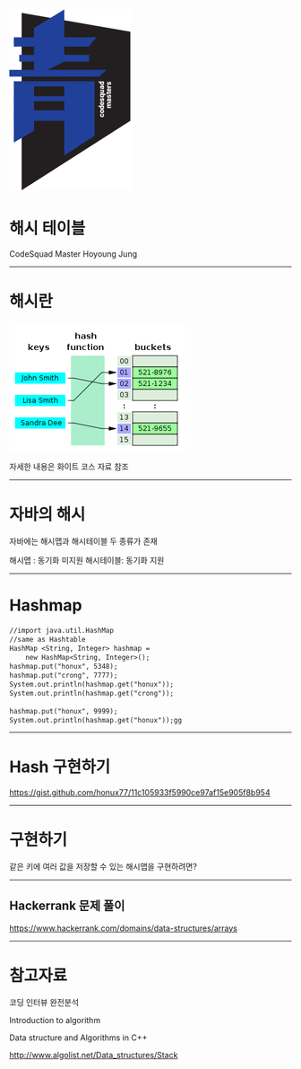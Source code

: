 <!-- $theme: default -->

# ![70%](images/img_blue.png) 
# 해시 테이블 
CodeSquad Master 
Hoyoung Jung

---
<!-- page_number: true -->
# 해시란 

![](images/hash.png)

자세한 내용은 화이트 코스 자료 참조

---
# 자바의 해시 

자바에는 해시맵과 해시테이블 두 종류가 존재

해시맵 : 동기화 미지원
해시테이블: 동기화 지원 

---
# Hashmap
```
//import java.util.HashMap
//same as Hashtable
HashMap <String, Integer> hashmap = 
    new HashMap<String, Integer>();
hashmap.put("honux", 5348);
hashmap.put("crong", 7777);
System.out.println(hashmap.get("honux"));
System.out.println(hashmap.get("crong"));

hashmap.put("honux", 9999);
System.out.println(hashmap.get("honux"));gg
```

---
# Hash 구현하기 

https://gist.github.com/honux77/11c105933f5990ce97af15e905f8b954


---
# 구현하기  

같은 키에 여러 값을 저장할 수 있는 해시맵을 구현하려면? 

---
## Hackerrank 문제 풀이

https://www.hackerrank.com/domains/data-structures/arrays

---
# 참고자료

코딩 인터뷰 완전분석

Introduction to algorithm

Data structure and Algorithms in C++

http://www.algolist.net/Data_structures/Stack
